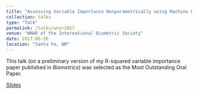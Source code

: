 ```yaml
---
title: "Assessing Variable Importance Nonparametrically using Machine Learning Techniques"
collection: talks
type: "Talk"
permalink: /talks/wnar2017
venue: "WNAR of the International Biometric Society"
date: 2017-06-26
location: "Santa Fe, NM"
---
```


This talk (on a preliminary version of my R-squared variable importance paper published in _Biometrics_) was selected as the Most Outstanding Oral Paper.

[Slides](https://bdwilliamson.github.io/files/talks/wnar_vimtalk.pdf)
